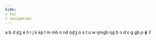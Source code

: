 ```yaml
---
hide:
- toc
- navigation
---
```

a
b
d
d̠ʒ
e
h
i
j
k
kp
l
m
mb
n
nd
n̠d̠ʒ
o
s
t
u
w
ŋmɡb
ŋɡ
ɓ
ɔ
ɗ
ɛ
ɡ
ɡb
ɲ
ɸ
ʔ
